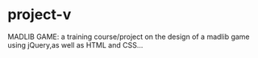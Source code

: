 # project-v

MADLIB GAME: a training course/project on the design of a madlib game using jQuery,as well as HTML and CSS...
